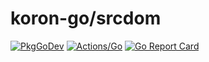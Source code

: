 # koron-go/srcdom

[![PkgGoDev](https://pkg.go.dev/badge/github.com/koron-go/srcdom)](https://pkg.go.dev/github.com/koron-go/srcdom)
[![Actions/Go](https://github.com/koron-go/srcdom/workflows/Go/badge.svg)](https://github.com/koron-go/srcdom/actions?query=workflow%3AGo)
[![Go Report Card](https://goreportcard.com/badge/github.com/koron-go/srcdom)](https://goreportcard.com/report/github.com/koron-go/srcdom)
